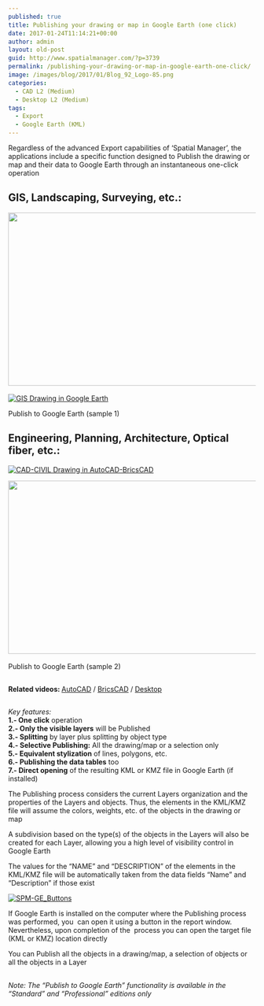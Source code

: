 ```yaml
---
published: true
title: Publishing your drawing or map in Google Earth (one click)
date: 2017-01-24T11:14:21+00:00
author: admin
layout: old-post
guid: http://www.spatialmanager.com/?p=3739
permalink: /publishing-your-drawing-or-map-in-google-earth-one-click/
image: /images/blog/2017/01/Blog_92_Logo-85.png
categories:
  - CAD L2 (Medium)
  - Desktop L2 (Medium)
tags:
  - Export
  - Google Earth (KML)
---
```

<p>
  Regardless of the advanced Export capabilities of &#8216;Spatial Manager&#8217;, the applications include a specific function designed to Publish the drawing or map and their data to Google Earth through an instantaneous one-click operation
</p>

<!--more-->

## GIS, Landscaping, Surveying, etc.:

<a href="/images/blog/2017/01/GIS-Drawing-in-BricsCAD-AutoCAD.png" target="_blank" rel="nofollow"><img src="/images/blog/2017/01/GIS-Drawing-in-BricsCAD-AutoCAD-1024x576.png" width="625" height="352" srcset="/images/blog/2017/01/GIS-Drawing-in-BricsCAD-AutoCAD-1024x576.png 1024w, /images/blog/2017/01/GIS-Drawing-in-BricsCAD-AutoCAD-300x169.png 300w, /images/blog/2017/01/GIS-Drawing-in-BricsCAD-AutoCAD-768x432.png 768w, /images/blog/2017/01/GIS-Drawing-in-BricsCAD-AutoCAD-624x351.png 624w, /images/blog/2017/01/GIS-Drawing-in-BricsCAD-AutoCAD.png 1280w" sizes="(max-width: 625px) 100vw, 625px" /></a>

<div>
  <a href="/images/blog/2017/01/GIS-Drawing-in-Google-Earth.png" target="_blank" rel="nofollow"><img src="/images/blog/2017/01/GIS-Drawing-in-Google-Earth-1024x576.png" alt="GIS Drawing in Google Earth" width="625" height="352" srcset="/images/blog/2017/01/GIS-Drawing-in-Google-Earth-1024x576.png 1024w, /images/blog/2017/01/GIS-Drawing-in-Google-Earth-300x169.png 300w, /images/blog/2017/01/GIS-Drawing-in-Google-Earth-768x432.png 768w, /images/blog/2017/01/GIS-Drawing-in-Google-Earth-624x351.png 624w, /images/blog/2017/01/GIS-Drawing-in-Google-Earth.png 1280w" sizes="(max-width: 625px) 100vw, 625px" /></a>
  
  <p>
    Publish to Google Earth (sample 1)
  </p>
</div>

## Engineering, Planning, Architecture, Optical fiber, etc.:

<a href="/images/blog/2017/01/CAD-CIVIL-Drawing-in-AutoCAD-BricsCAD.png" target="_blank" rel="nofollow"><img src="/images/blog/2017/01/CAD-CIVIL-Drawing-in-AutoCAD-BricsCAD-1024x576.png" alt="CAD-CIVIL Drawing in AutoCAD-BricsCAD" width="625" height="352" srcset="/images/blog/2017/01/CAD-CIVIL-Drawing-in-AutoCAD-BricsCAD-1024x576.png 1024w, /images/blog/2017/01/CAD-CIVIL-Drawing-in-AutoCAD-BricsCAD-300x169.png 300w, /images/blog/2017/01/CAD-CIVIL-Drawing-in-AutoCAD-BricsCAD-768x432.png 768w, /images/blog/2017/01/CAD-CIVIL-Drawing-in-AutoCAD-BricsCAD-624x351.png 624w, /images/blog/2017/01/CAD-CIVIL-Drawing-in-AutoCAD-BricsCAD.png 1280w" sizes="(max-width: 625px) 100vw, 625px" /></a>

<div>
  <a href="/images/blog/2017/01/CAD-CIVIL-Drawing-in-Google-Earth.png" target="_blank" rel="nofollow"><img src="/images/blog/2017/01/CAD-CIVIL-Drawing-in-Google-Earth-1024x576.png" width="625" height="352" srcset="/images/blog/2017/01/CAD-CIVIL-Drawing-in-Google-Earth-1024x576.png 1024w, /images/blog/2017/01/CAD-CIVIL-Drawing-in-Google-Earth-300x169.png 300w, /images/blog/2017/01/CAD-CIVIL-Drawing-in-Google-Earth-768x432.png 768w, /images/blog/2017/01/CAD-CIVIL-Drawing-in-Google-Earth-624x351.png 624w, /images/blog/2017/01/CAD-CIVIL-Drawing-in-Google-Earth.png 1280w" sizes="(max-width: 625px) 100vw, 625px" /></a>
  
  <p>
    Publish to Google Earth (sample 2)
  </p>
</div>

<h2>
</h2>

<p>
  <strong>Related videos: </strong><a href="https://youtu.be/-nkRrTs0eY4" target="_blank" rel="nofollow">AutoCAD</a> / <a href="https://youtu.be/_fIViJ70Be8" target="_blank" rel="nofollow">BricsCAD</a> / <a href="https://youtu.be/zQvhHOaajWM" target="_blank" rel="nofollow">Desktop</a>
</p>

<h2>
</h2>

<p>
  <span><em>Key features:</em></span><br /> <strong>1.- One click</strong> operation<br /> <strong>2.- Only the visible layers</strong> will be Published<br /> <strong>3.- Splitting</strong> by layer plus splitting by object type<br /> <strong>4.- Selective Publishing:</strong> All the drawing/map or a selection only<br /> <strong>5.- Equivalent stylization</strong> of lines, polygons, etc.<br /> <strong>6.- Publishing the data tables</strong> too<br /> <strong>7.- Direct opening</strong> of the resulting KML or KMZ file in Google Earth (if installed)
</p>

<p>
  The Publishing process considers the current Layers organization and the properties of the Layers and objects. Thus, the elements in the KML/KMZ file will assume the colors, weights, etc. of the objects in the drawing or map
</p>

<p>
  A subdivision based on the type(s) of the objects in the Layers will also be created for each Layer, allowing you a high level of visibility control in Google Earth
</p>

<p>
  The values for the &#8220;NAME&#8221; and &#8220;DESCRIPTION&#8221; of the elements in the KML/KMZ file will be automatically taken from the data fields &#8220;Name&#8221; and &#8220;Description&#8221; if those exist
</p>

<p>
  <a href="/images/blog/2017/01/SPM-GE_Buttons.png" target="_blank" rel="nofollow"><img src="/images/blog/2017/01/SPM-GE_Buttons.png" alt="SPM-GE_Buttons" width="568" height="101" srcset="/images/blog/2017/01/SPM-GE_Buttons.png 568w, /images/blog/2017/01/SPM-GE_Buttons-300x53.png 300w" sizes="(max-width: 568px) 100vw, 568px" /></a>
</p>

<p>
  If Google Earth is installed on the computer where the Publishing process was performed, you  can open it using a button in the report window. Nevertheless, upon completion of the  process you can open the target file (KML or KMZ) location directly
</p>

<p>
  You can Publish all the objects in a drawing/map, a selection of objects or all the objects in a Layer
</p>

<h2>
</h2>

<p>
  <em>Note: The “Publish to Google Earth” functionality is available in the “Standard” and “Professional” editions only</em>
</p>